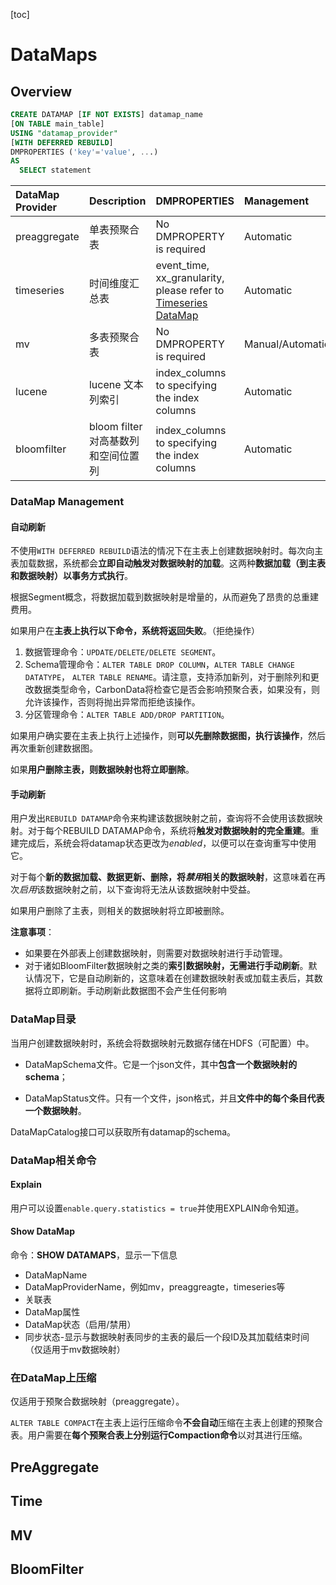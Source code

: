 [toc]

# DataMaps

## Overview

```sql
CREATE DATAMAP [IF NOT EXISTS] datamap_name
[ON TABLE main_table]
USING "datamap_provider"
[WITH DEFERRED REBUILD]
DMPROPERTIES ('key'='value', ...)
AS
  SELECT statement
```

| DataMap Provider | Description                         | DMPROPERTIES                                                 | Management       |
| :--------------- | :---------------------------------- | :----------------------------------------------------------- | :--------------- |
| preaggregate     | 单表预聚合表                        | No DMPROPERTY is required                                    | Automatic        |
| timeseries       | 时间维度汇总表                      | event_time, xx_granularity, please refer to [Timeseries DataMap](http://carbondata.apache.org/timeseries-datamap-guide.html) | Automatic        |
| mv               | 多表预聚合表                        | No DMPROPERTY is required                                    | Manual/Automatic |
| lucene           | lucene 文本列索引                   | index_columns to specifying the index columns                | Automatic        |
| bloomfilter      | bloom filter 对高基数列和空间位置列 | index_columns to specifying the index columns                | Automatic        |

### DataMap Management

#### 自动刷新

不使用`WITH DEFERRED REBUILD`语法的情况下在主表上创建数据映射时。每次向主表加载数据，系统都会**立即自动触发对数据映射的加载**。这两种**数据加载（到主表和数据映射）以事务方式执行**。

根据Segment概念，将数据加载到数据映射是增量的，从而避免了昂贵的总重建费用。

如果用户在**主表上执行以下命令，系统将返回失败**。（拒绝操作）

1. 数据管理命令：`UPDATE/DELETE/DELETE SEGMENT`。
2. Schema管理命令：`ALTER TABLE DROP COLUMN`，`ALTER TABLE CHANGE DATATYPE`， `ALTER TABLE RENAME`。请注意，支持添加新列，对于删除列和更改数据类型命令，CarbonData将检查它是否会影响预聚合表，如果没有，则允许该操作，否则将抛出异常而拒绝该操作。
3. 分区管理命令：`ALTER TABLE ADD/DROP PARTITION`。

如果用户确实要在主表上执行上述操作，则**可以先删除数据图，执行该操作**，然后再次重新创建数据图。

如果**用户删除主表，则数据映射也将立即删除**。

#### 手动刷新

用户发出`REBUILD DATAMAP`命令来构建该数据映射之前，查询将不会使用该数据映射。对于每个REBUILD DATAMAP命令，系统将**触发对数据映射的完全重建**。重建完成后，系统会将datamap状态更改为*enabled*，以便可以在查询重写中使用它。

对于每个**新的数据加载、数据更新、删除，将*禁用*相关的数据映射**，这意味着在再次*启用*该数据映射之前，以下查询将无法从该数据映射中受益。

如果用户删除了主表，则相关的数据映射将立即被删除。

**注意事项**：

- 如果要在外部表上创建数据映射，则需要对数据映射进行手动管理。
- 对于诸如BloomFilter数据映射之类的**索引数据映射，无需进行手动刷新**。默认情况下，它是自动刷新的，这意味着在创建数据映射表或加载主表后，其数据将立即刷新。手动刷新此数据图不会产生任何影响

### DataMap目录

当用户创建数据映射时，系统会将数据映射元数据存储在HDFS（可配置）中。

- DataMapSchema文件。它是一个json文件，其中**包含一个数据映射的schema**；

- DataMapStatus文件。只有一个文件，json格式，并且**文件中的每个条目代表一个数据映射**。

DataMapCatalog接口可以获取所有datamap的schema。

### DataMap相关命令

#### Explain

用户可以设置`enable.query.statistics = true`并使用EXPLAIN命令知道。

#### Show DataMap

命令：**SHOW DATAMAPS**，显示一下信息

- DataMapName
- DataMapProviderName，例如mv，preaggreagte，timeseries等
- 关联表
- DataMap属性
- DataMap状态（启用/禁用）
- 同步状态-显示与数据映射表同步的主表的最后一个段ID及其加载结束时间（仅适用于mv数据映射）

### 在DataMap上压缩

仅适用于预聚合数据映射（preaggregate）。

`ALTER TABLE COMPACT`在主表上运行压缩命令**不会自动**压缩在主表上创建的预聚合表。用户需要在**每个预聚合表上分别运行Compaction命令**以对其进行压缩。

## PreAggregate

## Time

## MV

## BloomFilter